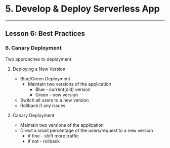 # 5. Develop & Deploy Serverless App
___

## Lesson 6: Best Practices 

### 6. Canary Deployment 

Two approaches to deployment: 

1. Deploying a New Version 
   * Blue/Green Deployment 
       * Maintain two versions of the application 
          * Blue - current(old) version
          * Green - new version 
   * Switch all users to a new version
   * Rollback if any issues

2. Canary Deployment 
   * Maintain two versions of the application 
   * Direct a small percentage of the users/request to a new version
        * if fine - shift more traffic
        * if not - rollback


        